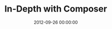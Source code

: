 ---
event: Symfony Live San Francisco 2012
title: "In-Depth with Composer "
youtube_id: P3NwF8RV1lY
authors: 
    - Jordi Boggiano

layout: youtube
date: 2012-09-26 00:00:00
---